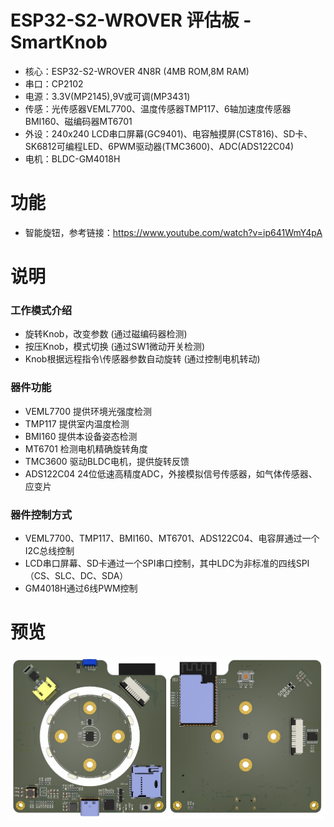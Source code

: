 # ESP32-S2-WROVER 评估板 - SmartKnob
* 核心：ESP32-S2-WROVER 4N8R (4MB ROM,8M RAM)
* 串口：CP2102
* 电源：3.3V(MP2145),9V或可调(MP3431)
* 传感：光传感器VEML7700、温度传感器TMP117、6轴加速度传感器BMI160、磁编码器MT6701
* 外设：240x240 LCD串口屏幕(GC9401)、电容触摸屏(CST816)、SD卡、SK6812可编程LED、6PWM驱动器(TMC3600)、ADC(ADS122C04)
* 电机：BLDC-GM4018H

# 功能
* 智能旋钮，参考链接：https://www.youtube.com/watch?v=ip641WmY4pA

# 说明
### 工作模式介绍
* 旋转Knob，改变参数 (通过磁编码器检测)
* 按压Knob，模式切换 (通过SW1微动开关检测)
* Knob根据远程指令\传感器参数自动旋转 (通过控制电机转动)
### 器件功能
* VEML7700 提供环境光强度检测
* TMP117 提供室内温度检测
* BMI160 提供本设备姿态检测
* MT6701 检测电机精确旋转角度
* TMC3600 驱动BLDC电机，提供旋转反馈
* ADS122C04 24位低速高精度ADC，外接模拟信号传感器，如气体传感器、应变片
### 器件控制方式
* VEML7700、TMP117、BMI160、MT6701、ADS122C04、电容屏通过一个I2C总线控制
* LCD串口屏幕、SD卡通过一个SPI串口控制，其中LDC为非标准的四线SPI（CS、SLC、DC、SDA）
* GM4018H通过6线PWM控制

# 预览
![Image text](preview.jpg)